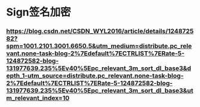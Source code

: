 # Sign签名加密

### https://blog.csdn.net/CSDN_WYL2016/article/details/124872582?spm=1001.2101.3001.6650.5&utm_medium=distribute.pc_relevant.none-task-blog-2%7Edefault%7ECTRLIST%7ERate-5-124872582-blog-131977639.235%5Ev40%5Epc_relevant_3m_sort_dl_base3&depth_1-utm_source=distribute.pc_relevant.none-task-blog-2%7Edefault%7ECTRLIST%7ERate-5-124872582-blog-131977639.235%5Ev40%5Epc_relevant_3m_sort_dl_base3&utm_relevant_index=10